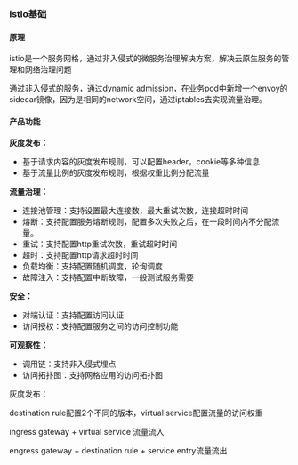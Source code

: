 ### istio基础

#### 原理

istio是一个服务网格，通过非入侵式的微服务治理解决方案，解决云原生服务的管理和网络治理问题

通过非入侵式的服务，通过dynamic admission，在业务pod中新增一个envoy的sidecar镜像，因为是相同的network空间，通过iptables去实现流量治理。

#### 产品功能

**灰度发布：**

* 基于请求内容的灰度发布规则，可以配置header，cookie等多种信息
* 基于流量比例的灰度发布规则，根据权重比例分配流量

**流量治理：**

* 连接池管理：支持设置最大连接数，最大重试次数，连接超时时间
* 熔断：支持配置服务熔断规则，配置多次失败之后，在一段时间内不分配流量。
* 重试：支持配置http重试次数，重试超时时间
* 超时：支持配置http请求超时时间
* 负载均衡：支持配置随机调度，轮询调度
* 故障注入：支持配置中断故障，一般测试服务需要

**安全：**

* 对端认证：支持配置访问认证
* 访问授权：支持配置服务之间的访问控制功能

**可观察性：**

* 调用链：支持非入侵式埋点
* 访问拓扑图：支持网格应用的访问拓扑图

灰度发布：

destination rule配置2个不同的版本，virtual service配置流量的访问权重

ingress  gateway  + virtual service  流量流入

engress  gateway + destination rule  + service entry流量流出

